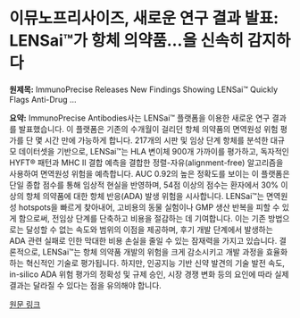 # 이뮤노프리사이즈, 새로운 연구 결과 발표: LENSai™가 항체 의약품…을 신속히 감지하다

**원제목:** ImmunoPrecise Releases New Findings Showing LENSai™ Quickly Flags Anti-Drug ...

**요약:** ImmunoPrecise Antibodies사는 LENSai™ 플랫폼을 이용한 새로운 연구 결과를 발표했습니다.  이 플랫폼은 기존의 수개월이 걸리던 항체 의약품의 면역원성 위험 평가를 단 몇 시간 만에 가능하게 합니다.  217개의 시판 및 임상 단계 항체를 분석한 대규모 데이터셋을 기반으로, LENSai™는  HLA 변이체 900개 가까이를 평가하고, 독자적인 HYFT® 패턴과 MHC II 결합 예측을 결합한 정렬-자유(alignment-free) 알고리즘을 사용하여 면역원성 위험을 예측합니다.  AUC 0.92의 높은 정확도를 보이는 이 플랫폼은 단일 종합 점수를 통해 임상적 현실을 반영하며, 54점 이상의 점수는 환자에서 30% 이상의 항체 의약품에 대한 항체 반응(ADA) 발생 위험을 시사합니다.  LENSai™는 면역원성 hotspots을 빠르게 찾아내어,  고비용의 동물 실험이나 GMP 생산 반복을 피할 수 있게 함으로써,  전임상 단계를 단축하고 비용을 절감하는 데 기여합니다. 이는 기존 방법으로는 달성할 수 없는 속도와 범위의 이점을 제공하며,  후기 개발 단계에서 발생하는 ADA 관련 실패로 인한 막대한 비용 손실을 줄일 수 있는 잠재력을 가지고 있습니다.  결론적으로, LENSai™는 항체 의약품 개발의 위험을 크게 감소시키고 개발 과정을 효율화하는 혁신적인 기술로 평가됩니다. 하지만,  인공지능 기반 신약 발견의 기술 발전 속도,  in-silico ADA 위험 평가의 정확성 및 규제 승인,  시장 경쟁 변화 등의 요인에 따라 실제 결과는 달라질 수 있다는 점을 유의해야 합니다.

[원문 링크](https://www.stocktitan.net/news/IPA/immuno-precise-releases-new-findings-showing-len-sai-tm-quickly-amueo6t3tqs0.html)
